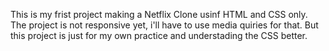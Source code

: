 This is my frist project making a Netflix Clone usinf HTML and CSS only. The project is not responsive yet, i'll have to use media quiries for that. But this project is just for my own practice and understading the CSS better.
